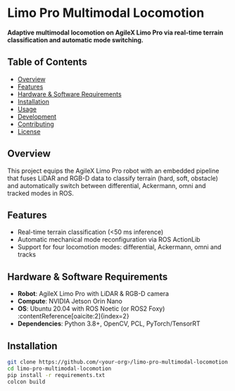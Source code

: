 # Limo Pro Multimodal Locomotion

**Adaptive multimodal locomotion on AgileX Limo Pro via real-time terrain classification and automatic mode switching.** 

## Table of Contents
- [Overview](#overview)
- [Features](#features)
- [Hardware & Software Requirements](#hardware--software-requirements)
- [Installation](#installation)
- [Usage](#usage)
- [Development](#development)
- [Contributing](#contributing)
- [License](#license)

## Overview
This project equips the AgileX Limo Pro robot with an embedded pipeline that fuses LiDAR and RGB-D data to classify terrain (hard, soft, obstacle) and automatically switch between differential, Ackermann, omni and tracked modes in ROS.

## Features
- Real-time terrain classification (<50 ms inference)  
- Automatic mechanical mode reconfiguration via ROS ActionLib  
- Support for four locomotion modes: differential, Ackermann, omni and tracks

## Hardware & Software Requirements
- **Robot**: AgileX Limo Pro with LiDAR & RGB-D camera  
- **Compute**: NVIDIA Jetson Orin Nano  
- **OS**: Ubuntu 20.04 with ROS Noetic (or ROS2 Foxy) :contentReference[oaicite:2]{index=2}  
- **Dependencies**: Python 3.8+, OpenCV, PCL, PyTorch/TensorRT

## Installation
```bash
git clone https://github.com/<your-org>/limo-pro-multimodal-locomotion.git
cd limo-pro-multimodal-locomotion
pip install -r requirements.txt
colcon build

